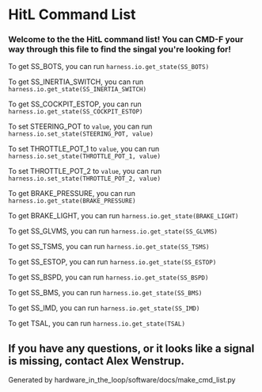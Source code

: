 # HitL Command List

 ### Welcome to the the HitL command list! You can CMD-F your way through this file to find the singal you're looking for!



To get SS_BOTS, you can run `harness.io.get_state(SS_BOTS)`

To get SS_INERTIA_SWITCH, you can run `harness.io.get_state(SS_INERTIA_SWITCH)`

To get SS_COCKPIT_ESTOP, you can run `harness.io.get_state(SS_COCKPIT_ESTOP)`

To set STEERING_POT to `value`, you can run `harness.io.set_state(STEERING_POT, value)`

To set THROTTLE_POT_1 to `value`, you can run `harness.io.set_state(THROTTLE_POT_1, value)`

To set THROTTLE_POT_2 to `value`, you can run `harness.io.set_state(THROTTLE_POT_2, value)`

To get BRAKE_PRESSURE, you can run `harness.io.get_state(BRAKE_PRESSURE)`

To get BRAKE_LIGHT, you can run `harness.io.get_state(BRAKE_LIGHT)`

To get SS_GLVMS, you can run `harness.io.get_state(SS_GLVMS)`

To get SS_TSMS, you can run `harness.io.get_state(SS_TSMS)`

To get SS_ESTOP, you can run `harness.io.get_state(SS_ESTOP)`

To get SS_BSPD, you can run `harness.io.get_state(SS_BSPD)`

To get SS_BMS, you can run `harness.io.get_state(SS_BMS)`

To get SS_IMD, you can run `harness.io.get_state(SS_IMD)`

To get TSAL, you can run `harness.io.get_state(TSAL)`




 ## If you have any questions, or it looks like a signal is missing, contact Alex Wenstrup.

 Generated by hardware_in_the_loop/software/docs/make_cmd_list.py